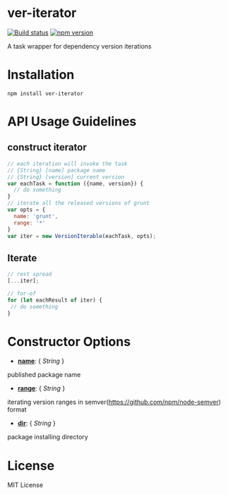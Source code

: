 # ver-iterator
[![Build status](https://ci.appveyor.com/api/projects/status/5vx1i4h3ny39928a?svg=true)](https://ci.appveyor.com/project/0of/ver-iterator)
[![npm version](https://badge.fury.io/js/ver-iterator.svg)](https://badge.fury.io/js/ver-iterator)

A task wrapper for dependency version iterations

# Installation
```shell
npm install ver-iterator
```

# API Usage Guidelines
## construct iterator
```javascript
// each iteration will invoke the task
// {String} [name] package name
// {String} [version] current version
var eachTask = function ({name, version}) {
  // do something
}
// iterate all the released versions of grunt
var opts = {
  name: 'grunt',
  range: '*'
}
var iter = new VersionIterable(eachTask, opts);
```

## Iterate
```javascript
// rest spread
[...iter];

// for-of
for (let eachResult of iter) {
 // do something
}
```

# Constructor Options
 - **<u>name</u>**: { _String_ }

  published package name
  
 - **<u>range</u>**: { _String_ }
  
  iterating version ranges in semver(https://github.com/npm/node-semver) format

 - **<u>dir</u>**: { _String_ }  

  package installing directory


# License
  MIT License
